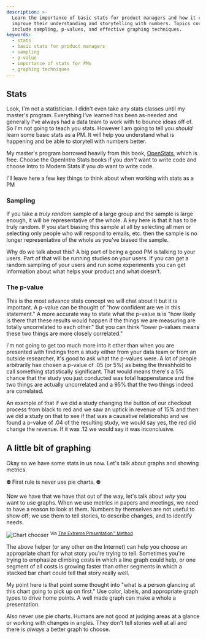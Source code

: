 ```yaml
---
description: >-
  Learn the importance of basic stats for product managers and how it can
  improve their understanding and storytelling with numbers. Topics covered
  include sampling, p-values, and effective graphing techniques.
keywords:
  - stats
  - basic stats for product managers
  - sampling
  - p-value
  - importance of stats for PMs
  - graphing techniques
---
```

## Stats

Look, I'm not a statistician. I didn't even take any stats classes until my master's program. Everything I've learned has been as-needed and generally I've always had a data team to work with to bounce ideas off of. So I'm not going to teach you stats. However I am going to tell you _should_ learn some basic stats as a PM. It will help you understand what is happening and be able to storytell with numbers better.

My master's program borrowed heavily from this book, [OpenStats][os], which is free. Choose the OpenIntro Stats books if you _don't_ want to write code and choose Intro to Modern Stats if you _do_ want to write code.

I'll leave here a few key things to think about when working with stats as a PM

### Sampling

If you take a _truly random_ sample of a large group and the sample is large enough, it will be representative of the whole. A key here is that it has to be truly random. If you start biasing this sample at all by selecting all men or selecting only people who will respond to emails, etc. then the sample is no longer representative of the whole as you've biased the sample.

Why do we talk about this? A big part of being a good PM is talking to your users. Part of that will be running studies on your users. If you can get a random sampling of your users and run some experiments you can get information about what helps your product and what doesn't.

### The p-value

This is the most advance stats concept we will chat about it but it is important. A p-value can be thought of "how confident are we in this statement." A more accurate way to state what the p-value is is "how likely is there that these results would happen if the things we are measuring are totally uncorrelated to each other." But you can think "lower p-values means these two things are more closely correlated."

I'm not going to get too much more into it other than when you are presented with findings from a study either from your data team or from an outside researcher, it's good to ask what the p-values were. A lot of people arbitrarily hae chosen a p-value of .05 (or 5%) as being the threshhold to call something statistically significant. That would means there's a 5% chance that the study you just conducted was total happenstance and the two things are actually uncorrelated and a 95% that the two things indeed are correlated.

An example of that if we did a study changing the button of our checkout process from black to red and we saw an uptick in revenue of 15% and then we did a study on that to see if that was a causative relationship and we found a p-value of .04 of the resulting study, we would say yes, the red did change the revenue. If it was .12 we would say it was inconclusive.

## A little bit of graphing

Okay so we have some stats in us now. Let's talk about graphs and showing metrics.

⛔️ First rule is never use pie charts. ⛔️

Now we have that we have that out of the way, let's talk about _why_ you want to use graphs. When we use metrics in papers and meetings, we need to have a reason to look at them. Numbers by themselves are not useful to show off; we use them to tell stories, to describe changes, and to identify needs.

![Chart chooser](/images/chart.jpg)
<sup>Via <a href="https://extremepresentation.com/about-the-extreme-presentation-method/">The Extreme Presentation™ Method</a></sup>

The above helper (or any other on the Internet) can help you choose an appropriate chart for what story you're trying to tell. Sometimes you're trying to emphasize climbing costs in which a line graph could help, or one segment of all costs is growing faster than other segments in which a stacked bar chart could tell that story really well.

My point here is that point some thought into "what is a person glancing at this chart going to pick up on first." Use color, labels, and appropriate graph types to drive home points. A well made graph can make a whole a presentation.

Also never use pie charts. Humans are not good at judging areas at a glance or working with changes in angles. They don't tell stories well at all and there is _always_ a better graph to choose.

[os]: https://www.openintro.org/book/stat/

